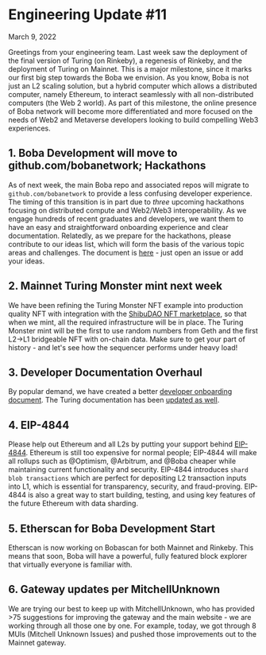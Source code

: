 # Engineering Update #11

March 9, 2022

Greetings from your engineering team. Last week saw the deployment of the final version of Turing (on Rinkeby), a regenesis of Rinkeby, and the deployment of Turing on Mainnet. This is a major milestone, since it marks our first big step towards the Boba we envision. As you know, Boba is not just an L2 scaling solution, but a hybrid computer which allows a distributed computer, namely Ethereum, to interact seamlessly with all non-distributed computers (the Web 2 world). As part of this milestone, the online presence of Boba network will become more differentiated and more focused on the needs of Web2 and Metaverse developers looking to build compelling Web3 experiences. 

## 1. Boba Development will move to github.com/bobanetwork; Hackathons 

As of next week, the main Boba repo and associated repos will migrate to `github.com/bobanetwork` to provide a less confusing developer experience. The timing of this transition is in part due to *three* upcoming hackathons focusing on distributed compute and Web2/Web3 interoperability. As we engage hundreds of recent graduates and developers, we want them to have an easy and straightforward onboarding experience and clear documentation. Relatedly, as we prepare for the hackathons, please contribute to our ideas list, which will form the basis of the various topic areas and challenges. The document is [here](https://github.com/bobanetwork/hackathons/blob/main/README.md) - just open an issue or add your ideas. 

## 2. Mainnet Turing Monster mint next week

We have been refining the Turing Monster NFT example into production quality NFT with integration with the [ShibuDAO NFT marketplace](https://shibuinft.com), so that when we mint, all the required infrastructure will be in place. The Turing Monster mint will be the first to use random numbers from Geth and the first L2->L1 bridgeable NFT with on-chain data. Make sure to get your part of history - and let's see how the sequencer performs under heavy load!

## 3. Developer Documentation Overhaul

By popular demand, we have created a better [developer onboarding document](https://github.com/omgnetwork/optimism-v2/blob/develop/boba_documentation/Developer_Start.md). The Turing documentation has been [updated as well](https://github.com/omgnetwork/optimism-v2/blob/develop/packages/boba/turing/README.md).

## 4. EIP-4844

Please help out Ethereum and all L2s by putting your support behind [EIP-4844](https://eips.ethereum.org/EIPS/eip-4844). Ethereum is still too expensive for normal people; EIP-4844 will make all rollups such as @Optimism, @Arbitrum, and @Boba cheaper while maintaining current functionality and security. EIP-4844 introduces `shard blob transactions` which are perfect for depositing L2 transaction inputs into L1, which is essential for transparency, security, and fraud-proving. EIP-4844 is also a great way to start building, testing, and using key features of the future Ethereum with data sharding.

## 5. Etherscan for Boba Development Start

Etherscan is now working on Bobascan for both Mainnet and Rinkeby. This means that soon, Boba will have a powerful, fully featured block explorer that virtually everyone is familiar with.  

## 6. Gateway updates per MitchellUnknown

We are trying our best to keep up with MitchellUnknown, who has provided >75 suggestions for improving the gateway and the main website - we are working through all those one by one. For example, today, we got through 8 MUIs (Mitchell Unknown Issues) and pushed those improvements out to the Mainnet gateway.